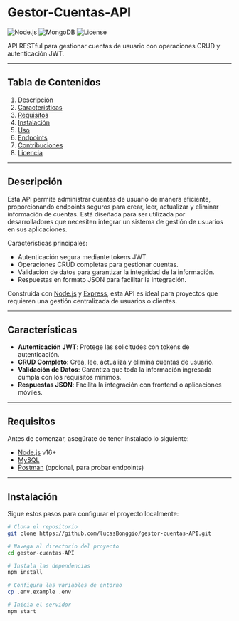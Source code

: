 # Gestor-Cuentas-API

![Node.js](https://img.shields.io/badge/Node.js-v16-blue) ![MongoDB](https://img.shields.io/badge/MongoDB-v5-green) ![License](https://img.shields.io/badge/License-MIT-yellow)

API RESTful para gestionar cuentas de usuario con operaciones CRUD y autenticación JWT.

---

## Tabla de Contenidos

1. [Descripción](#descripción)
2. [Características](#características)
3. [Requisitos](#requisitos)
4. [Instalación](#instalación)
5. [Uso](#uso)
6. [Endpoints](#endpoints)
7. [Contribuciones](#contribuciones)
8. [Licencia](#licencia)

---

## Descripción

Esta API permite administrar cuentas de usuario de manera eficiente, proporcionando endpoints seguros para crear, leer, actualizar y eliminar información de cuentas. Está diseñada para ser utilizada por desarrolladores que necesiten integrar un sistema de gestión de usuarios en sus aplicaciones.

Características principales:
- Autenticación segura mediante tokens JWT.
- Operaciones CRUD completas para gestionar cuentas.
- Validación de datos para garantizar la integridad de la información.
- Respuestas en formato JSON para facilitar la integración.

Construida con [Node.js](https://nodejs.org/) y [Express](https://expressjs.com/), esta API es ideal para proyectos que requieren una gestión centralizada de usuarios o clientes.

---

## Características

- **Autenticación JWT**: Protege las solicitudes con tokens de autenticación.
- **CRUD Completo**: Crea, lee, actualiza y elimina cuentas de usuario.
- **Validación de Datos**: Garantiza que toda la información ingresada cumpla con los requisitos mínimos.
- **Respuestas JSON**: Facilita la integración con frontend o aplicaciones móviles.

---

## Requisitos

Antes de comenzar, asegúrate de tener instalado lo siguiente:

- [Node.js](https://nodejs.org/) v16+
- [MySQL](https://www.mysql.com/) 
- [Postman](https://www.postman.com/) (opcional, para probar endpoints)

---

## Instalación

Sigue estos pasos para configurar el proyecto localmente:

```bash
# Clona el repositorio
git clone https://github.com/lucasBonggio/gestor-cuentas-API.git

# Navega al directorio del proyecto
cd gestor-cuentas-API

# Instala las dependencias
npm install

# Configura las variables de entorno
cp .env.example .env

# Inicia el servidor
npm start
